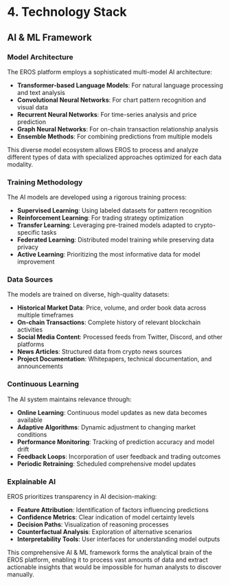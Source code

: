 # 4. Technology Stack

## AI & ML Framework

### Model Architecture

The EROS platform employs a sophisticated multi-model AI architecture:

- **Transformer-based Language Models**: For natural language processing and text analysis
- **Convolutional Neural Networks**: For chart pattern recognition and visual data
- **Recurrent Neural Networks**: For time-series analysis and price prediction
- **Graph Neural Networks**: For on-chain transaction relationship analysis
- **Ensemble Methods**: For combining predictions from multiple models

This diverse model ecosystem allows EROS to process and analyze different types of data with specialized approaches optimized for each data modality.

### Training Methodology

The AI models are developed using a rigorous training process:

- **Supervised Learning**: Using labeled datasets for pattern recognition
- **Reinforcement Learning**: For trading strategy optimization
- **Transfer Learning**: Leveraging pre-trained models adapted to crypto-specific tasks
- **Federated Learning**: Distributed model training while preserving data privacy
- **Active Learning**: Prioritizing the most informative data for model improvement

### Data Sources

The models are trained on diverse, high-quality datasets:

- **Historical Market Data**: Price, volume, and order book data across multiple timeframes
- **On-chain Transactions**: Complete history of relevant blockchain activities
- **Social Media Content**: Processed feeds from Twitter, Discord, and other platforms
- **News Articles**: Structured data from crypto news sources
- **Project Documentation**: Whitepapers, technical documentation, and announcements

### Continuous Learning

The AI system maintains relevance through:

- **Online Learning**: Continuous model updates as new data becomes available
- **Adaptive Algorithms**: Dynamic adjustment to changing market conditions
- **Performance Monitoring**: Tracking of prediction accuracy and model drift
- **Feedback Loops**: Incorporation of user feedback and trading outcomes
- **Periodic Retraining**: Scheduled comprehensive model updates

### Explainable AI

EROS prioritizes transparency in AI decision-making:

- **Feature Attribution**: Identification of factors influencing predictions
- **Confidence Metrics**: Clear indication of model certainty levels
- **Decision Paths**: Visualization of reasoning processes
- **Counterfactual Analysis**: Exploration of alternative scenarios
- **Interpretability Tools**: User interfaces for understanding model outputs

This comprehensive AI & ML framework forms the analytical brain of the EROS platform, enabling it to process vast amounts of data and extract actionable insights that would be impossible for human analysts to discover manually.